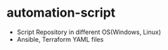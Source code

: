 # automation-script
* Script Repository in different OS(Windows, Linux)
* Ansible, Terraform YAML files

